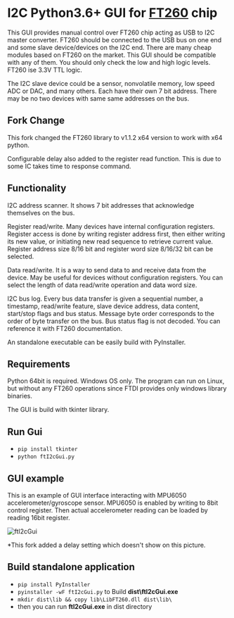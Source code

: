 # I2C Python3.6+ GUI for [FT260](https://www.ftdichip.com/Products/ICs/FT260.html) chip

This GUI provides manual control over FT260 chip acting as USB to I2C master converter.
FT260 should be connected to the USB bus on one end and some slave device/devices on the I2C end.
There are many cheap modules based on FT260 on the market. This GUI should be compatible with any of them.
You should only check the low and high logic levels. FT260 ise 3.3V TTL logic.

The I2C slave device could be a sensor, nonvolatile memory, low speed ADC or DAC, and many others.
Each have their own 7 bit address. There may be no two devices with same same addresses on the bus.

## Fork Change

This fork changed the FT260 library to v1.1.2 x64 version to work with x64 python.

Configurable delay also added to the register read function. This is due to some IC takes time to response command. 
## Functionality

I2C address scanner. It shows 7 bit addresses that acknowledge themselves on the bus.

Register read/write. Many devices have internal configuration registers. Register access is done by writing register 
address first, then either writing its new value, or initiating new read sequence to retrieve current value.
Register address size 8/16 bit and register word size 8/16/32 bit can be selected.     

Data read/write. It is a way to send data to and receive data from the device.
May be useful for devices without configuration registers.
You can select the length of data read/write operation and data word size.

I2C bus log. Every bus data transfer is given a sequential number, a timestamp, read/write feature,
slave device address, data content, start/stop flags and bus status.
Message byte order corresponds to the order of byte transfer on the bus.
Bus status flag is not decoded. You can reference it with FT260 documentation.

An standalone executable can be easily build with PyInstaller.

## Requirements

Python 64bit is required. Windows OS only.
The program can run on Linux, but without any FT260 operations since FTDI provides only windows library binaries.

The GUI is build with tkinter library.

## Run Gui

* `pip install tkinter`
* `python ftI2cGui.py`

## GUI example

This is an example of GUI interface interacting with MPU6050 accelerometer/gyroscope sensor. MPU6050 is enabled
by writing to 8bit control register. Then actual accelerometer reading can be loaded by reading 16bit register.

  ![ftI2cGui](img/ftI2cGui.png)

*This fork added a delay setting which doesn't show on this picture.

## Build standalone application

* `pip install PyInstaller`
* `pyinstaller -wF ftI2cGui.py` to Build **dist\ftI2cGui.exe**
* `mkdir dist\lib && copy lib\LibFT260.dll dist\lib\`
* then you can run **ftI2cGui.exe** in dist directory
